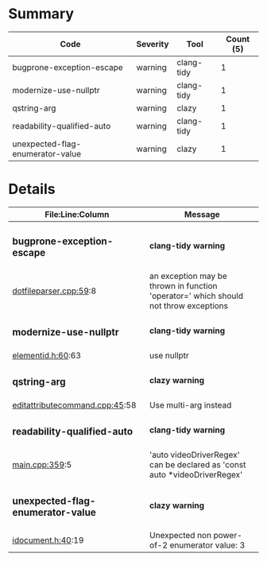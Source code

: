 # Summary
| Code | Severity | Tool | Count (5) |
|---|---|---|---|
| bugprone-exception-escape | warning | clang-tidy | 1 |
| modernize-use-nullptr | warning | clang-tidy | 1 |
| qstring-arg | warning | clazy | 1 |
| readability-qualified-auto | warning | clang-tidy | 1 |
| unexpected-flag-enumerator-value | warning | clazy | 1 |
# Details
| File:Line:Column | Message |
|---|---|
| <h3>bugprone-exception-escape</h3> | <h4>clang-tidy warning</h4> |
| [dotfileparser.cpp:59](https://github.com/graphia-app/graphia/blob/version3/source/shared/loading/dotfileparser.cpp#L59 "source/shared/loading/dotfileparser.cpp:59"):8 | an exception may be thrown in function 'operator=' which should not throw exceptions |
| <h3>modernize-use-nullptr</h3> | <h4>clang-tidy warning</h4> |
| [elementid.h:60](https://github.com/graphia-app/graphia/blob/version3/source/shared/graph/elementid.h#L60 "source/shared/graph/elementid.h:60"):63 | use nullptr |
| <h3>qstring-arg</h3> | <h4>clazy warning</h4> |
| [editattributecommand.cpp:45](https://github.com/graphia-app/graphia/blob/version3/source/app/commands/editattributecommand.cpp#L45 "source/app/commands/editattributecommand.cpp:45"):58 | Use multi-arg instead |
| <h3>readability-qualified-auto</h3> | <h4>clang-tidy warning</h4> |
| [main.cpp:359](https://github.com/graphia-app/graphia/blob/version3/source/crashreporter/main.cpp#L359 "source/crashreporter/main.cpp:359"):5 | 'auto videoDriverRegex' can be declared as 'const auto *videoDriverRegex' |
| <h3>unexpected-flag-enumerator-value</h3> | <h4>clazy warning</h4> |
| [idocument.h:40](https://github.com/graphia-app/graphia/blob/version3/source/shared/ui/idocument.h#L40 "source/shared/ui/idocument.h:40"):19 | Unexpected non power-of-2 enumerator value: 3 |
